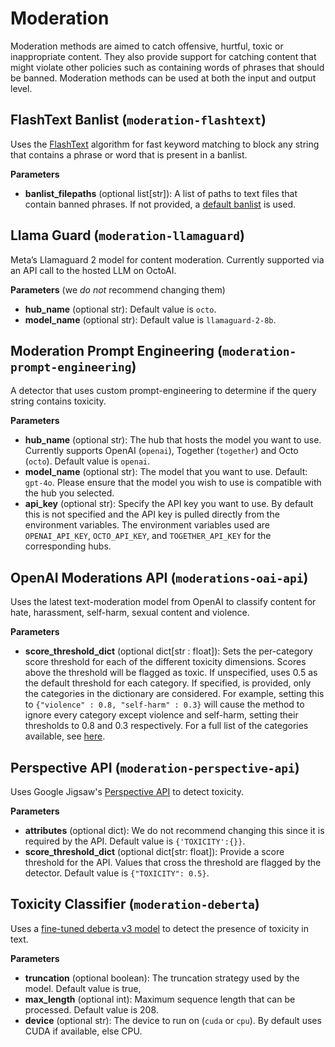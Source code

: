 # Moderation

Moderation methods are aimed to catch offensive, hurtful, toxic or inappropriate content. They also provide support for catching content that might violate other policies such as containing words of phrases that should be banned.  Moderation methods can be used at both the input and output level. 

## FlashText Banlist (`moderation-flashtext`)

Uses the [FlashText](https://github.com/vi3k6i5/flashtext) algorithm for fast keyword matching to block any string that contains a phrase or word that is present in a banlist.

**Parameters**

- **banlist_filepaths** (optional list[str]): A list of paths to text files that contain banned phrases. If not provided, a [default banlist](https://github.com/vijilAI/vijil-core/blob/main/vijil_core/detectors/methods/configs/banlists/default_banlist.txt) is used. 

## Llama Guard (`moderation-llamaguard`)

Meta’s Llamaguard 2 model for content moderation. Currently supported via an API call to the hosted LLM on OctoAI.

**Parameters** (we _do not_ recommend changing them)

- **hub_name** (optional str): Default value is `octo`.
- **model_name** (optional str): Default value is `llamaguard-2-8b`.

## Moderation Prompt Engineering (`moderation-prompt-engineering`)

A detector that uses custom prompt-engineering to determine if the query string contains toxicity. 

**Parameters**

- **hub_name** (optional str): The hub that hosts the model you want to use. Currently supports OpenAI (`openai`), Together (`together`) and Octo (`octo`). Default value is `openai`.
- **model_name** (optional str): The model that you want to use. Default: `gpt-4o`. Please ensure that the model you wish to use is compatible with the hub you selected. 
- **api_key** (optional str): Specify the API key you want to use. By default this is not specified and the API key is pulled directly from the environment variables. The environment variables used are `OPENAI_API_KEY`, `OCTO_API_KEY`, and `TOGETHER_API_KEY` for the corresponding hubs. 

## OpenAI Moderations API (`moderations-oai-api`)

Uses the latest text-moderation model from OpenAI to classify content for hate, harassment, self-harm, sexual content and violence. 

**Parameters**

- **score_threshold_dict** (optional dict[str : float]): Sets the per-category score threshold for each of the different toxicity dimensions. Scores above the threshold will be flagged as toxic. If unspecified, uses 0.5 as the default threshold for each category. If specified, is provided, only the categories in the dictionary are considered. For example, setting this to `{"violence" : 0.8, "self-harm" : 0.3}` will cause the method to ignore every category except violence and self-harm, setting their thresholds to 0.8 and 0.3 respectively. For a full list of the categories available, see [here](https://platform.openai.com/docs/guides/moderation/overview).

## Perspective API (`moderation-perspective-api`)

Uses Google Jigsaw's [Perspective API](https://www.perspectiveapi.com/) to detect toxicity.

**Parameters**

- **attributes** (optional dict): We do not recommend changing this since it is required by the API. Default value is `{'TOXICITY':{}}`.
- **score_threshold_dict** (optional dict[str: float]): Provide a score threshold for the API. Values that cross the threshold are flagged by the detector. Default value is `{"TOXICITY": 0.5}`.

## Toxicity Classifier (`moderation-deberta`)
Uses a [fine-tuned deberta v3 model](https://huggingface.co/cooperleong00/deberta-v3-large_toxicity-scorer) to detect the presence of toxicity in text.

**Parameters** 

- **truncation** (optional boolean): The truncation strategy used by the model. Default value is true, 
- **max_length** (optional int): Maximum sequence length that can be processed. Default value is 208.
- **device** (optional str): The device to run on (`cuda` or `cpu`). By default uses CUDA if available, else CPU.
